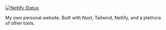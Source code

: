 [![Netlify Status](https://api.netlify.com/api/v1/badges/b74aba67-1900-4b15-9017-7d7d2f46d15d/deploy-status)](https://app.netlify.com/sites/mattwaler/deploys)

My own personal website. Built with Nuxt, Tailwind, Netlify, and a plethora of other tools.
